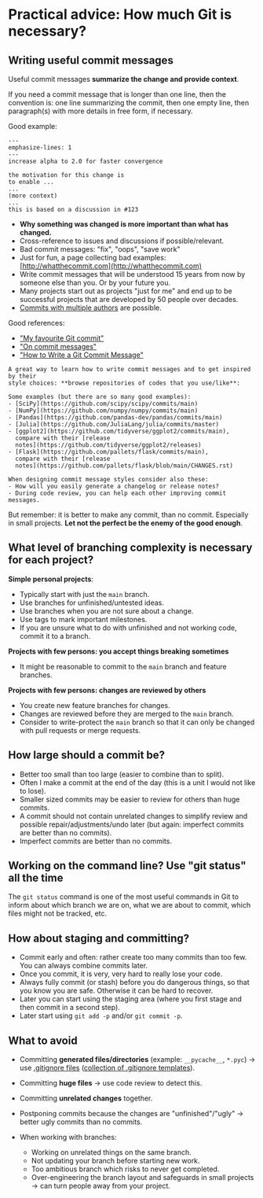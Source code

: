 # Practical advice: How much Git is necessary?


## Writing useful commit messages

Useful commit messages **summarize the change and provide context**.

If you need a commit message that is longer than one line,
then the convention is: one line summarizing the commit, then one empty line,
then paragraph(s) with more details in free form, if necessary.

Good example:
```{code-block} text
---
emphasize-lines: 1
---
increase alpha to 2.0 for faster convergence

the motivation for this change is
to enable ...
...
(more context)
...
this is based on a discussion in #123
```

- **Why something was changed is more important than what has changed.**
- Cross-reference to issues and discussions if possible/relevant.
- Bad commit messages: "fix", "oops", "save work"
- Just for fun, a page collecting bad examples: [http://whatthecommit.com](http://whatthecommit.com)
- Write commit messages that will be understood
  15 years from now by someone else than you. Or by your future you.
- Many projects start out as projects "just for me" and end up to be successful projects
  that are developed by 50 people over decades.
- [Commits with multiple authors](https://help.github.com/articles/creating-a-commit-with-multiple-authors/) are possible.

Good references:

- ["My favourite Git commit"](https://fatbusinessman.com/2019/my-favourite-git-commit)
- ["On commit messages"](https://who-t.blogspot.com/2009/12/on-commit-messages.html)
- ["How to Write a Git Commit Message"](https://chris.beams.io/posts/git-commit/)

```{note}
A great way to learn how to write commit messages and to get inspired by their
style choices: **browse repositories of codes that you use/like**:

Some examples (but there are so many good examples):
- [SciPy](https://github.com/scipy/scipy/commits/main)
- [NumPy](https://github.com/numpy/numpy/commits/main)
- [Pandas](https://github.com/pandas-dev/pandas/commits/main)
- [Julia](https://github.com/JuliaLang/julia/commits/master)
- [ggplot2](https://github.com/tidyverse/ggplot2/commits/main),
  compare with their [release
  notes](https://github.com/tidyverse/ggplot2/releases)
- [Flask](https://github.com/pallets/flask/commits/main),
  compare with their [release
  notes](https://github.com/pallets/flask/blob/main/CHANGES.rst)

When designing commit message styles consider also these:
- How will you easily generate a changelog or release notes?
- During code review, you can help each other improving commit messages.
```

But remember: it is better to make any commit, than no commit. Especially in small projects.
**Let not the perfect be the enemy of the good enough**.


## What level of branching complexity is necessary for each project?

**Simple personal projects**:
- Typically start with just the `main` branch.
- Use branches for unfinished/untested ideas.
- Use branches when you are not sure about a change.
- Use tags to mark important milestones.
- If you are unsure what to do with unfinished and not working code, commit it
  to a branch.

**Projects with few persons: you accept things breaking sometimes**
- It might be reasonable to commit to the `main` branch and feature branches.

**Projects with few persons: changes are reviewed by others**
- You create new feature branches for changes.
- Changes are reviewed before they are merged to the `main` branch.
- Consider to write-protect the `main` branch so that it can only be changed
  with pull requests or merge requests.


## How large should a commit be?

- Better too small than too large (easier to combine than to split).
- Often I make a commit at the end of the day (this is a unit I would not like to lose).
- Smaller sized commits may be easier to review for others than huge commits.
- A commit should not contain unrelated changes to simplify review and possible
  repair/adjustments/undo later (but again: imperfect commits are better than no commits).
- Imperfect commits are better than no commits.


## Working on the command line? Use "git status" all the time

The `git status` command is one of the most useful commands in Git
to inform about which branch we are on, what we are about to commit,
which files might not be tracked, etc.


## How about staging and committing?

- Commit early and often: rather create too many commits than too few.
  You can always combine commits later.
- Once you commit, it is very, very hard to really lose your code.
- Always fully commit (or stash) before you do dangerous things, so that you know you are safe.
  Otherwise it can be hard to recover.
- Later you can start using the staging area (where you first stage and then commit in a second step).
- Later start using `git add -p` and/or `git commit -p`.


## What to avoid

- Committing **generated files/directories** (example: `__pycache__`, `*.pyc`) ->
  use [.gitignore
  files](https://docs.github.com/en/get-started/getting-started-with-git/ignoring-files)
  ([collection of .gitignore templates](https://github.com/github/gitignore)).

- Committing **huge files** -> use code review to detect this.

- Committing **unrelated changes** together.

- Postponing commits because the changes are "unfinished"/"ugly" -> better ugly
  commits than no commits.

- When working with branches:
  - Working on unrelated things on the same branch.
  - Not updating your branch before starting new work.
  - Too ambitious branch which risks to never get completed.
  - Over-engineering the branch layout and safeguards in small projects -> can turn people away from your project.
